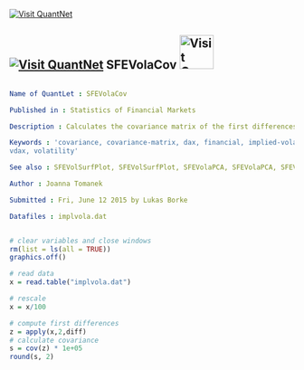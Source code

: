 
[<img src="https://github.com/QuantLet/Styleguide-and-Validation-procedure/blob/master/pictures/banner.png" alt="Visit QuantNet">](http://quantlet.de/index.php?p=info)

## [<img src="https://github.com/QuantLet/Styleguide-and-Validation-procedure/blob/master/pictures/qloqo.png" alt="Visit QuantNet">](http://quantlet.de/) **SFEVolaCov** [<img src="https://github.com/QuantLet/Styleguide-and-Validation-procedure/blob/master/pictures/QN2.png" width="60" alt="Visit QuantNet 2.0">](http://quantlet.de/d3/ia)

```yaml

Name of QuantLet : SFEVolaCov

Published in : Statistics of Financial Markets

Description : Calculates the covariance matrix of the first differences of the VDAX data.

Keywords : 'covariance, covariance-matrix, dax, financial, implied-volatility, index, time-series,
vdax, volatility'

See also : SFEVolSurfPlot, SFEVolSurfPlot, SFEVolaPCA, SFEVolaPCA, SFEVolaTermStructure

Author : Joanna Tomanek

Submitted : Fri, June 12 2015 by Lukas Borke

Datafiles : implvola.dat

```


```r

# clear variables and close windows
rm(list = ls(all = TRUE))
graphics.off()

# read data
x = read.table("implvola.dat")

# rescale
x = x/100

# compute first differences
z = apply(x,2,diff)
# calculate covariance
s = cov(z) * 1e+05
round(s, 2)

```
